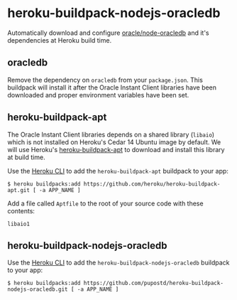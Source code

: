 # heroku-buildpack-nodejs-oracledb

Automatically download and configure [oracle/node-oracledb](https://github.com/oracle/node-oracledb) and it's dependencies at Heroku build time.

## oracledb

Remove the dependency on `oracledb` from your `package.json`. This buildpack will install it after the Oracle Instant Client libraries have been downloaded and proper environment variables have been set.

## heroku-buildpack-apt

The Oracle Instant Client libraries depends on a shared library (`libaio`) which is not installed on Heroku's Cedar 14 Ubuntu image by default. We will use Heroku's [heroku-buildpack-apt](https://github.com/heroku/heroku-buildpack-apt) to download and install this library at build time.

Use the [Heroku CLI](https://toolbelt.heroku.com/) to add the `heroku-buildpack-apt` buildpack to your app:

    $ heroku buildpacks:add https://github.com/heroku/heroku-buildpack-apt.git [ -a APP_NAME ]

Add a file called `Aptfile` to the root of your source code with these contents:

    libaio1

## heroku-buildpack-nodejs-oracledb

Use the [Heroku CLI](https://toolbelt.heroku.com/) to add the `heroku-buildpack-nodejs-oracledb` buildpack to your app:

    $ heroku buildpacks:add https://github.com/pupostd/heroku-buildpack-nodejs-oracledb.git [ -a APP_NAME ]
